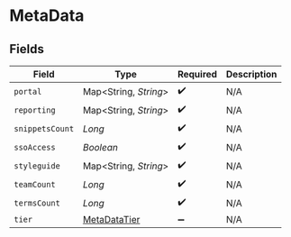# MetaData


## Fields

| Field                                               | Type                                                | Required                                            | Description                                         |
| --------------------------------------------------- | --------------------------------------------------- | --------------------------------------------------- | --------------------------------------------------- |
| `portal`                                            | Map<String, *String*>                               | :heavy_check_mark:                                  | N/A                                                 |
| `reporting`                                         | Map<String, *String*>                               | :heavy_check_mark:                                  | N/A                                                 |
| `snippetsCount`                                     | *Long*                                              | :heavy_check_mark:                                  | N/A                                                 |
| `ssoAccess`                                         | *Boolean*                                           | :heavy_check_mark:                                  | N/A                                                 |
| `styleguide`                                        | Map<String, *String*>                               | :heavy_check_mark:                                  | N/A                                                 |
| `teamCount`                                         | *Long*                                              | :heavy_check_mark:                                  | N/A                                                 |
| `termsCount`                                        | *Long*                                              | :heavy_check_mark:                                  | N/A                                                 |
| `tier`                                              | [MetaDataTier](../../models/shared/MetaDataTier.md) | :heavy_minus_sign:                                  | N/A                                                 |